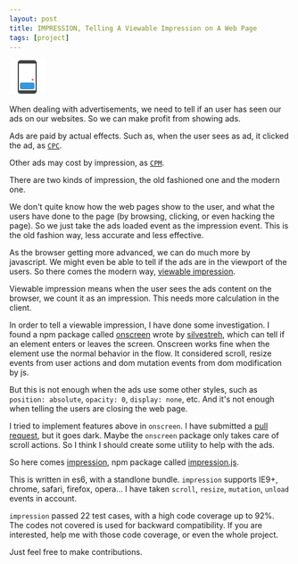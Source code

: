 ```yaml
---
layout: post
title: IMPRESSION, Telling A Viewable Impression on A Web Page
tags: [project]
---
```


![impression](/image/2016-11-20-impression/impression.png)

When dealing with advertisements, we need to tell if an user has seen our ads on our websites. So we can make profit from showing ads.

Ads are paid by actual effects. Such as, when the user sees as ad, it clicked the ad, as [`CPC`](https://en.wikipedia.org/wiki/Pay-per-click).

Other ads may cost by impression, as [`CPM`](https://en.wikipedia.org/wiki/Cost_per_impression).

There are two kinds of impression, the old fashioned one and the modern one.
 
We don't quite know how the web pages show to the user, and what the users have done to the page (by browsing, clicking, or even hacking the page). So we just take the ads loaded event as the impression event. This is the old fashion way, less accurate and less effective.

As the browser getting more advanced, we can do much more by javascript. We might even be able to tell if the ads are in the viewport of the users. So there comes the modern way, [viewable impression](https://en.wikipedia.org/wiki/Viewable_Impression).

Viewable impression means when the user sees the ads content on the browser, we count it as an impression. This needs more calculation in the client.

In order to tell a viewable impression, I have done some investigation. I found a npm package called [onscreen](https://www.npmjs.com/package/onscreen) wrote by [silvestreh](https://www.npmjs.com/~silvestreh), which can tell if an element enters or leaves the screen. Onscreen works fine when the element use the normal behavior in the flow. It considered scroll, resize events from user actions and dom mutation events from dom modification by js.

But this is not enough when the ads use some other styles, such as `position: absolute`, `opacity: 0`, `display: none`, etc. And it's not enough when telling the users are closing the web page.

I tried to implement features above in `onscreen`. I have submitted a [pull request](https://github.com/silvestreh/onScreen/pull/46), but it goes dark. Maybe the `onscreen` package only takes care of scroll actions. So I think I should create some utility to help with the ads.

So here comes [impression](https://github.com/vivaxy/impression), npm package called [impression.js](https://www.npmjs.com/package/impression.js).

This is written in es6, with a standlone bundle. `impression` supports IE9+, chrome, safari, firefox, opera... I have taken `scroll`, `resize`, `mutation`, `unload` events in account.

`impression` passed 22 test cases, with a high code coverage up to 92%. The codes not covered is used for backward compatibility. If you are interested, help me with those code coverage, or even the whole project.

Just feel free to make contributions.
